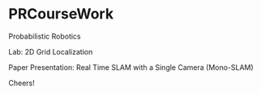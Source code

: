 # PRCourseWork
Probabilistic Robotics

Lab: 2D Grid Localization 

Paper Presentation: Real Time SLAM with a Single Camera (Mono-SLAM)

Cheers!
